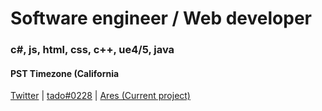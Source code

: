 # Software engineer / Web developer

### c#, js, html, css, c++, ue4/5, java
#### PST Timezone (California

[Twitter](http://https://twitter.com/tadofrr/) | [tado#0228](http://discord.com/) | [Ares (Current project)](http://discord.com/invite/aresfn/)
